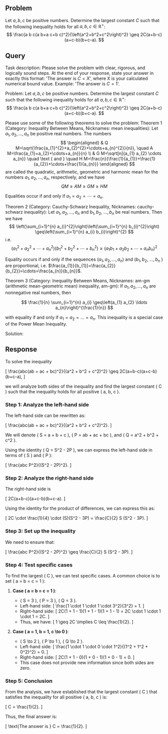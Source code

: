 ## Problem

Let $a, b, c$ be positive numbers. Determine the largest constant $C$ such that the following inequality holds for all $a, b, c \in \mathbb{R}^{+}$:
$$
\frac{a b c(a b+a c+b c)^2}{\left(a^2+b^2+c^2\right)^2} \geq 2C(a+b-c)(a+c-b)(b+c-a).
$$

## Query

Task description: Please solve the problem with clear, rigorous, and logically sound steps. At the end of your response, state your answer in exactly this format: 'The answer is $C=X$', where X is your calculated numerical bound value. Example: 'The answer is $C=1$'.

Problem: Let $a, b, c$ be positive numbers. Determine the largest constant $C$ such that the following inequality holds for all $a, b, c \in \mathbb{R}^{+}$:
$$
\frac{a b c(a b+a c+b c)^2}{\left(a^2+b^2+c^2\right)^2} \geq 2C(a+b-c)(a+c-b)(b+c-a).
$$

Please use some of the following theorems to solve the problem:
Theorem 1 (Category: Inequality Between Means, Nicknames: mean inequalities): Let $a_{1}, a_{2}, \ldots, a_{n}$ be positive real numbers. The numbers
$$
\begin{aligned}
& Q M=\sqrt{\frac{a_{1}^{2}+a_{2}^{2}+\cdots+a_{n}^{2}}{n}}, \quad A M=\frac{a_{1}+a_{2}+\cdots+a_{n}}{n} \\
& G M=\sqrt[n]{a_{1} a_{2} \cdots a_{n}} \quad \text { and } \quad H M=\frac{n}{\frac{1}{a_{1}}+\frac{1}{a_{2}}+\cdots+\frac{1}{a_{n}}}
\end{aligned}
$$
are called the quadratic, arithmetic, geometric and harmonic mean for the numbers $a_{1}, a_{2}, \ldots, a_{n}$, respectively, and we have
$$
Q M \geq A M \geq G M \geq H M
$$

Equalities occur if and only if $a_{1}=a_{2}=\cdots=a_{n}$.

Theorem 2 (Category: Cauchy-Schwarz Inequality, Nicknames: cauchy-schwarz inequality): Let $a_{1}, a_{2}, \ldots, a_{n}$ and $b_{1}, b_{2}$, $\ldots, b_{n}$ be real numbers. Then we have
$$
\left(\sum_{i=1}^{n} a_{i}^{2}\right)\left(\sum_{i=1}^{n} b_{i}^{2}\right) \geq\left(\sum_{i=1}^{n} a_{i} b_{i}\right)^{2}
$$
i.e.
$$
\left(a_{1}^{2}+a_{2}^{2}+\cdots+a_{n}^{2}\right)\left(b_{1}^{2}+b_{2}^{2}+\cdots+b_{n}^{2}\right) \geq\left(a_{1} b_{1}+a_{2} b_{2}+\cdots+a_{n} b_{n}\right)^{2}
$$

Equality occurs if and only if the sequences $\left(a_{1}, a_{2}, \ldots, a_{n}\right)$ and $\left(b_{1}, b_{2}\right.$, $\ldots, b_{n}$ ) are proportional, i.e. $\frac{a_{1}}{b_{1}}=\frac{a_{2}}{b_{2}}=\cdots=\frac{a_{n}}{b_{n}}$.

Theorem 3 (Category: Inequality Between Means, Nicknames: am-gm (arithmetic mean-geometric mean) inequality, am-gm): If $a_{1}, a_{2}, \ldots, a_{n}$ are nonnegative real numbers, then

$$
\frac{1}{n} \sum_{i=1}^{n} a_{i} \geq\left(a_{1} a_{2} \ldots a_{n}\right)^{\frac{1}{n}}
$$

with equality if and only if $a_{1}=a_{2}=\ldots=a_{n}$. This inequality is a special case of the Power Mean Inequality.

Solution:

## Response

To solve the inequality 

\[
\frac{abc(ab + ac + bc)^2}{(a^2 + b^2 + c^2)^2} \geq 2C(a+b-c)(a+c-b)(b+c-a),
\]

we will analyze both sides of the inequality and find the largest constant \( C \) such that the inequality holds for all positive \( a, b, c \).

### Step 1: Analyze the left-hand side

The left-hand side can be rewritten as:

\[
\frac{abc(ab + ac + bc)^2}{(a^2 + b^2 + c^2)^2}.
\]

We will denote \( S = a + b + c \), \( P = ab + ac + bc \), and \( Q = a^2 + b^2 + c^2 \). 

Using the identity \( Q = S^2 - 2P \), we can express the left-hand side in terms of \( S \) and \( P \):

\[
\frac{abc P^2}{(S^2 - 2P)^2}.
\]

### Step 2: Analyze the right-hand side

The right-hand side is 

\[
2C(a+b-c)(a+c-b)(b+c-a).
\]

Using the identity for the product of differences, we can express this as:

\[
2C \cdot \frac{1}{4} \cdot (S)(S^2 - 3P) = \frac{C}{2} S (S^2 - 3P).
\]

### Step 3: Set up the inequality

We need to ensure that:

\[
\frac{abc P^2}{(S^2 - 2P)^2} \geq \frac{C}{2} S (S^2 - 3P).
\]

### Step 4: Test specific cases

To find the largest \( C \), we can test specific cases. A common choice is to set \( a = b = c = 1 \):

1. **Case \( a = b = c = 1 \)**:
   - \( S = 3 \), \( P = 3 \), \( Q = 3 \).
   - Left-hand side:
     \[
     \frac{1 \cdot 1 \cdot 1 \cdot 3^2}{3^2} = 1.
     \]
   - Right-hand side:
     \[
     2C(1 + 1 - 1)(1 + 1 - 1)(1 + 1 - 1) = 2C \cdot 1 \cdot 1 \cdot 1 = 2C.
     \]
   - Thus, we have:
     \[
     1 \geq 2C \implies C \leq \frac{1}{2}.
     \]

2. **Case \( a = 1, b = 1, c \to 0 \)**:
   - \( S \to 2 \), \( P \to 1 \), \( Q \to 2 \).
   - Left-hand side:
     \[
     \frac{1 \cdot 1 \cdot 0 \cdot 1^2}{(1^2 + 1^2 + 0^2)^2} = 0.
     \]
   - Right-hand side:
     \[
     2C(1 + 1 - 0)(1 + 0 - 1)(1 + 0 - 1) = 0.
     \]
   - This case does not provide new information since both sides are zero.

### Step 5: Conclusion

From the analysis, we have established that the largest constant \( C \) that satisfies the inequality for all positive \( a, b, c \) is:

\[
C = \frac{1}{2}.
\]

Thus, the final answer is:

\[
\text{The answer is } C = \frac{1}{2}.
\]
